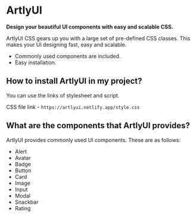 # ArtlyUI

**Design your beautiful UI components with easy and scalable CSS.**

ArtlyUI CSS gears up you with a large set of pre-defined CSS classes. This makes your UI designing fast, easy and scalable.

- Commonly used components are included.
- Easy installation.

## How to install ArtlyUI in my project?

You can use the links of stylesheet and script.

CSS file link - 
  `https://artlyui.netlify.app/style.css`

## What are the components that ArtlyUI provides?

ArtlyUI provides commonly used UI components. These are as follows:

- Alert
- Avatar
- Badge
- Button
- Card
- Image
- Input
- Modal
- Snackbar
- Rating

